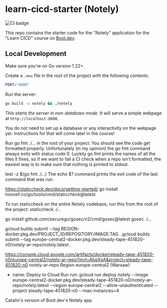 # learn-cicd-starter (Notely)

![CI badge](https://github.com/cvc-comanescu-catalin/learn-cicd-starter/actions/workflows/ci.yml/badge.svg)

This repo contains the starter code for the "Notely" application for the "Learn CICD" course on [Boot.dev](https://boot.dev).

## Local Development

Make sure you're on Go version 1.22+.

Create a `.env` file in the root of the project with the following contents:

```bash
PORT="8080"
```

Run the server:

```bash
go build -o notely && ./notely
```

*This starts the server in non-database mode.* It will serve a simple webpage at `http://localhost:8080`.

You do *not* need to set up a database or any interactivity on the webpage yet. Instructions for that will come later in the course!

Run go fmt ./... in the root of your project. You should see the code get formatted properly.
Unfortunately (in my opinion) the go fmt command always exits with status code 0.
Luckily go fmt prints the names of all the files it fixes, so if we want to fail a CI check when a repo isn't formatted, the easiest way is to make sure that nothing is printed to stdout.

test -z $(go fmt ./...)
The echo $? command prints the exit code of the last command that was run.

https://staticcheck.dev/docs/getting-started/
go install honnef.co/go/tools/cmd/staticcheck@latest

To run staticcheck on the entire Notely codebase, run this from the root of the project:
staticcheck ./...

go install github.com/securego/gosec/v2/cmd/gosec@latest
gosec ./...

gcloud builds submit --tag REGION-docker.pkg.dev/PROJECT_ID/REPOSITORY/IMAGE:TAG .
gcloud builds submit --tag europe-central2-docker.pkg.dev/steady-tape-451820-n0/notely-ar-repo/notely:latest .

https://console.cloud.google.com/artifacts/docker/steady-tape-451820-n0/europe-central2/notely-ar-repo?invt=AbqXsA&project=steady-tape-451820-n0
notely-ar-repo
Region 
europe-central2 (Warsaw)

- name: Deploy to Cloud Run
  run: gcloud run deploy notely --image europe-central2-docker.pkg.dev/steady-tape-451820-n0/notely-ar-repo/notely:latest --region europe-central2 --allow-unauthenticated --project steady-tape-451820-n0 --max-instances=4

Catalin's version of Boot.dev's Notely app.
